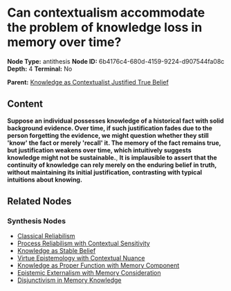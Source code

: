 # Can contextualism accommodate the problem of knowledge loss in memory over time?

**Node Type:** antithesis
**Node ID:** 6b4176c4-680d-4159-9224-d907544fa08c
**Depth:** 4
**Terminal:** No

**Parent:** [Knowledge as Contextualist Justified True Belief](knowledge-as-contextualist-justified-true-belief-synthesis-9a24f2d2-2909-40b1-b479-37bbe2a2edda.md)

## Content

**Suppose an individual possesses knowledge of a historical fact with solid background evidence. Over time, if such justification fades due to the person forgetting the evidence, we might question whether they still 'know' the fact or merely 'recall' it. The memory of the fact remains true, but justification weakens over time, which intuitively suggests knowledge might not be sustainable.**, **It is implausible to assert that the continuity of knowledge can rely merely on the enduring belief in truth, without maintaining its initial justification, contrasting with typical intuitions about knowing.**

## Related Nodes

### Synthesis Nodes

- [Classical Reliabilism](classical-reliabilism-synthesis-5c775fcc-ca36-4041-bdd3-9546e897917b.md)
- [Process Reliabilism with Contextual Sensitivity](process-reliabilism-with-contextual-sensitivity-synthesis-7de3d678-0695-416e-b19f-282f86ad015c.md)
- [Knowledge as Stable Belief](knowledge-as-stable-belief-synthesis-4ae96512-29f6-4e46-9b96-c6986e1d5ed2.md)
- [Virtue Epistemology with Contextual Nuance](virtue-epistemology-with-contextual-nuance-synthesis-f8232730-2251-47a1-898c-640f5bf1efdb.md)
- [Knowledge as Proper Function with Memory Component](knowledge-as-proper-function-with-memory-component-synthesis-cd2e70a7-1228-4b70-95b9-516b5911e52b.md)
- [Epistemic Externalism with Memory Consideration](epistemic-externalism-with-memory-consideration-synthesis-e85904f2-6d46-462d-b82c-e4431e92b1d1.md)
- [Disjunctivism in Memory Knowledge](disjunctivism-in-memory-knowledge-synthesis-d1a75e5f-3603-457f-acaf-eca81712afa4.md)
